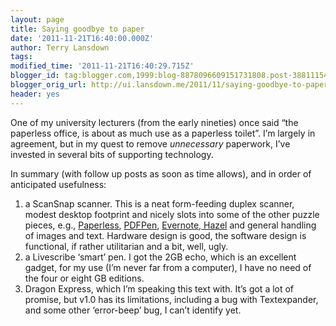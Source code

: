 ```yaml
---
layout: page
title: Saying goodbye to paper
date: '2011-11-21T16:40:00.000Z'
author: Terry Lansdown
tags: 
modified_time: '2011-11-21T16:40:29.715Z'
blogger_id: tag:blogger.com,1999:blog-8878096609151731808.post-3881115460869619236
blogger_orig_url: http://ui.lansdown.me/2011/11/saying-goodbye-to-paper.html
header: yes
---
```


One of my university lecturers (from the early nineties) once said &#8220;the paperless office, is about as much use as a paperless toilet&#8221;. I&#8217;m largely in agreement, but in my quest to remove <em>unnecessary</em> paperwork, I&#8217;ve invested in several bits of supporting technology. </p> <p>In summary (with follow up posts as soon as time allows), and in order of anticipated usefulness:</p> <ol><li>a ScanSnap scanner. This is a neat form-feeding duplex scanner, modest desktop footprint and nicely slots into some of the other puzzle pieces, e.g., <a href="http://www.marinersoftware.com/products/paperless/">Paperless</a>, <a href="http://www.smilesoftware.com/PDFpen/">PDFPen</a>, <a href="http://www.evernote.com/">Evernote</a>,<a href="http://www.noodlesoft.com/hazel.php"> Hazel</a> and general handling of images and text. Hardware design is good, the software design is functional, if rather utilitarian and a bit, well, ugly.</li><li>a Livescribe &#8216;smart&#8217; pen. I got the 2GB echo, which is an excellent gadget, for my use (I&#8217;m never far from a computer), I have no need of the four or eight GB editions.</li><li>Dragon Express, which I&#8217;m speaking this text with. It&#8217;s got a lot of promise, but v1.0 has its limitations, including a bug with Textexpander, and some other &#8216;error-beep&#8217; bug, I can&#8217;t identify yet.</li></ol>
